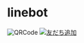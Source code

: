 # linebot

![QRCode](https://qr-official.line.me/L/Roi6XYBp02.png "QRCode")
[![友だち追加](https://scdn.line-apps.com/n/line_add_friends/btn/ja.png)](https://line.me/R/ti/p/%40yzx1806m)


